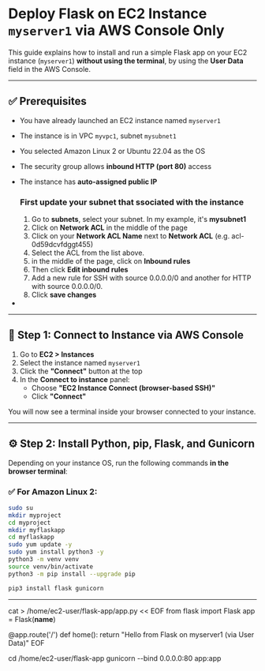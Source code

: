 # Deploy Flask on EC2 Instance `myserver1` via AWS Console Only

This guide explains how to install and run a simple Flask app on your EC2 instance (`myserver1`) **without using the terminal**, by using the **User Data** field in the AWS Console.

---

## ✅ Prerequisites

- You have already launched an EC2 instance named `myserver1`
- The instance is in VPC `myvpc1`, subnet `mysubnet1`
- You selected Amazon Linux 2 or Ubuntu 22.04 as the OS
- The security group allows **inbound HTTP (port 80)** access
- The instance has **auto-assigned public IP**

  ### First update your subnet that ssociated with the instance

  1. Go to **subnets**, select your subnet. In my example, it's **mysubnet1**
  2. Click on **Network ACL** in the middle of the page
  3. Click on your **Network ACL Name** next to **Network ACL** (e.g. acl-0d59dcvfdggt455)
  4. Select the ACL from the list above.
  5. in the middle of the page, click on **Inbound rules**
  6. Then click **Edit inbound rules**
  7. Add a new rule for SSH with source 0.0.0.0/0 and another for HTTP with source 0.0.0.0/0.
  9. Click **save changes**
 
- 

---

## 🔌 Step 1: Connect to Instance via AWS Console

1. Go to **EC2 > Instances**
2. Select the instance named `myserver1`
3. Click the **"Connect"** button at the top
4. In the **Connect to instance** panel:
   - Choose **"EC2 Instance Connect (browser-based SSH)"**
   - Click **"Connect"**

You will now see a terminal inside your browser connected to your instance.

---

## ⚙️ Step 2: Install Python, pip, Flask, and Gunicorn

Depending on your instance OS, run the following commands **in the browser terminal**:

### ✅ For Amazon Linux 2:

```bash
sudo su
mkdir myproject
cd myproject
mkdir myflaskapp
cd myflaskapp
sudo yum update -y
sudo yum install python3 -y
python3 -m venv venv
source venv/bin/activate
python3 -m pip install --upgrade pip

pip3 install flask gunicorn

```
---

cat > /home/ec2-user/flask-app/app.py << EOF
from flask import Flask
app = Flask(__name__)

@app.route('/')
def home():
    return "Hello from Flask on myserver1 (via User Data)"
EOF

cd /home/ec2-user/flask-app
gunicorn --bind 0.0.0.0:80 app:app
